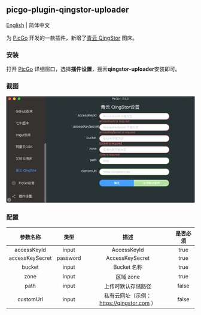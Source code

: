 ## picgo-plugin-qingstor-uploader

[English](./README.md) | 简体中文

为 [PicGo](https://github.com/Molunerfinn/PicGo) 开发的一款插件，新增了[青云 QingStor](https://www.qingcloud.com/products/qingstor/) 图床。

### 安装

打开 [PicGo](https://github.com/Molunerfinn/PicGo) 详细窗口，选择**插件设置**，搜索**qingstor-uploader**安装即可。

### 截图

![](./src/screenshots/screenshot.png)

### 配置

|参数名称|类型|描述|是否必须|
|:--:|:--:|:--:|:--:|
|accessKeyId|input|AccessKeyId|true|
|accessKeySecret|password|AccessKeySecret|true|
|bucket|input|Bucket 名称|true|
|zone|input|区域 zone|true|
|path|input|上传时默认存储路径|false|
|customUrl|input|私有云网址（示例：https://qingstor.com ）|false|



